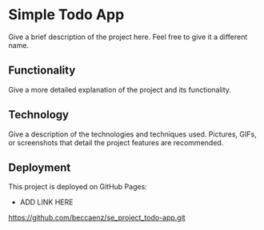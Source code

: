 # Simple Todo App

Give a brief description of the project here. Feel free to give it a different name.

## Functionality

Give a more detailed explanation of the project and its functionality.

## Technology

Give a description of the technologies and techniques used. Pictures, GIFs, or screenshots that detail the project features are recommended.

## Deployment

This project is deployed on GitHub Pages:

- ADD LINK HERE


https://github.com/beccaenz/se_project_todo-app.git

